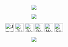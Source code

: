 <p align="center">
  <img src="https://capsule-render.vercel.app/api?type=waving&height=100&color=gradient" />
</p>
<p align="center">
    <img src="https://capsule-render.vercel.app/api?type=venom&height=150&color=gradient&text=Hello,%20World!👋&reversal=false&textBg=false&fontColor=FFFFFF&fontSize=20&animation=twinkling" />
</p>
<p align="center">
  <a href="#"><img src="https://img.shields.io/badge/JavaScript-F7DF1E?style=for-the-badge&logo=javascript&logoColor=black" alt="JavaScript" height="28" /></a>
  <a href="#"><img src="https://img.shields.io/badge/TypeScript-3178C6?style=for-the-badge&logo=typescript&logoColor=white" alt="TypeScript" height="28" /></a>
  <a href="#"><img src="https://img.shields.io/badge/React-61DAFB?style=for-the-badge&logo=react&logoColor=black" alt="React" height="28" /></a>
  <a href="#"><img src="https://img.shields.io/badge/React%20Native-61DAFB?style=for-the-badge&logo=react&logoColor=black" alt="React Native" height="28" /></a>
  <a href="#"><img src="https://img.shields.io/badge/Node.js-339933?style=for-the-badge&logo=node.js&logoColor=white" alt="Node.js" height="28" /></a>
  <a href="#"><img src="https://img.shields.io/badge/Express-000000?style=for-the-badge&logo=express&logoColor=white" alt="Express" height="28" /></a>
</p>
<p align="center">
  <img src="https://capsule-render.vercel.app/api?type=waving&height=120&color=gradient&section=footer" />
</p>
